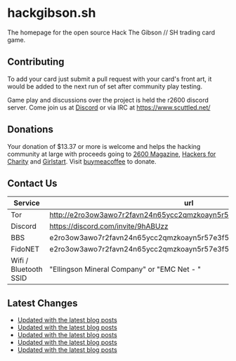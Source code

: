# hackgibson.sh
The homepage for the open source Hack The Gibson // SH trading card game.


## Contributing

To add your card just submit a pull request with your card's front art, it would be added to the next run of set after community play testing.

Game play and discussions over the project is held the r2600 discord server. Come join us at [Discord](https://discord.com/invite/9hABUzz) or via IRC at https://www.scuttled.net/


## Donations

Your donation of $13.37 or more is welcome and helps the hacking community at large with proceeds going to [2600 Magazine](https://2600.com/), [Hackers for Charity](https://hackersforcharity.org) and [Girlstart](https://girlstart.org).  Visit [buymeacoffee](https://www.buymeacoffee.com/hackgibson.sh) to donate.


## Contact Us

Service | url
-|-
Tor | http://e2ro3ow3awo7r2favn24n65ycc2qmzkoayn5r57e3f56nvjwdcgg32ad.onion
Discord | https://discord.com/invite/9hABUzz
BBS | e2ro3ow3awo7r2favn24n65ycc2qmzkoayn5r57e3f56nvjwdcgg32ad.onion:23
FidoNET | e2ro3ow3awo7r2favn24n65ycc2qmzkoayn5r57e3f56nvjwdcgg32ad.onion:24554
Wifi / Bluetooth SSID | "Ellingson Mineral Company" or "EMC Net - <fidonet address>"

## Latest Changes
<!-- BLOG-POST-LIST:START -->
- [Updated with the latest blog posts](https://github.com/DFW2600/hackgibson.sh/commit/92e3af21abdac5fac914e7778295673f3a673a3c)
- [Updated with the latest blog posts](https://github.com/DFW2600/hackgibson.sh/commit/5228624c8e165c4c40a3b72bdb0f391fc0f44698)
- [Updated with the latest blog posts](https://github.com/DFW2600/hackgibson.sh/commit/7b315c3fb3c90f57169dec0ff307f570995efc08)
- [Updated with the latest blog posts](https://github.com/DFW2600/hackgibson.sh/commit/9cf24d65312de07b2102a5d6606ddda0b43671ec)
- [Updated with the latest blog posts](https://github.com/DFW2600/hackgibson.sh/commit/55db884e80299dfd6b8744a58bdc710d8bb7a2b7)
<!-- BLOG-POST-LIST:END -->
